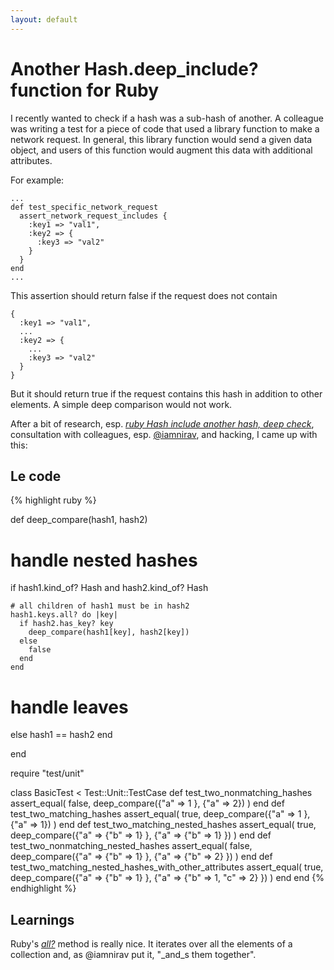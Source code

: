 ```yaml
---
layout: default
---
```


# Another Hash.deep_include? function for Ruby

I recently wanted to check if a hash was a sub-hash of another. A colleague was writing a test for a piece of code that used a library function to make a network request. In general, this library function would send a given data object, and users of this function would augment this data with additional attributes.

For example:

    ...
    def test_specific_network_request
      assert_network_request_includes {
        :key1 => "val1",
        :key2 => {
          :key3 => "val2"
        }
      }
    end
    ...

This assertion should return false if the request does not contain

    {
      :key1 => "val1",
      ...
      :key2 => {
        ...
        :key3 => "val2"
      }
    }

But it should return true if the request contains this hash in addition to other elements. A simple deep comparison would not work.

After a bit of research, esp. [_ruby Hash include another hash, deep check_](http://stackoverflow.com/questions/3826969/ruby-hash-include-another-hash-deep-check), consultation with colleagues, esp. [@iamnirav](https://twitter.com/iamnirav), and hacking, I came up with this:

## Le code

{% highlight ruby %}

def deep_compare(hash1, hash2)

  # handle nested hashes
  if hash1.kind_of? Hash and hash2.kind_of? Hash

    # all children of hash1 must be in hash2
    hash1.keys.all? do |key|
      if hash2.has_key? key
        deep_compare(hash1[key], hash2[key])
      else
        false
      end
    end

  # handle leaves
  else
    hash1 == hash2
  end

end

require "test/unit"

class BasicTest < Test::Unit::TestCase
  def test_two_nonmatching_hashes
    assert_equal( false, deep_compare({"a" => 1 }, {"a" => 2}) )
  end
  def test_two_matching_hashes
    assert_equal( true, deep_compare({"a" => 1 }, {"a" => 1}) )
  end
  def test_two_matching_nested_hashes
    assert_equal( true, deep_compare({"a" => {"b" => 1} }, {"a" => {"b" => 1} }) )
  end
  def test_two_nonmatching_nested_hashes
    assert_equal( false, deep_compare({"a" => {"b" => 1} }, {"a" => {"b" => 2} }) )
  end
  def test_two_matching_nested_hashes_with_other_attributes
    assert_equal( true, deep_compare({"a" => {"b" => 1} }, {"a" => {"b" => 1, "c" => 2} }) )
  end
end
{% endhighlight %}

## Learnings

Ruby's [_all?_](http://www.ruby-doc.org/core-1.9.3/Enumerable.html#method-i-all-3F) method is really nice. It iterates over all the elements of a collection and, as @iamnirav put it, "_and_s them together".